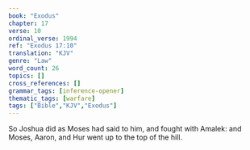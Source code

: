 ```yaml
---
book: "Exodus"
chapter: 17
verse: 10
ordinal_verse: 1994
ref: "Exodus 17:10"
translation: "KJV"
genre: "Law"
word_count: 26
topics: []
cross_references: []
grammar_tags: [inference-opener]
thematic_tags: [warfare]
tags: ["Bible","KJV","Exodus"]
---
```

So Joshua did as Moses had said to him, and fought with Amalek: and Moses, Aaron, and Hur went up to the top of the hill.
